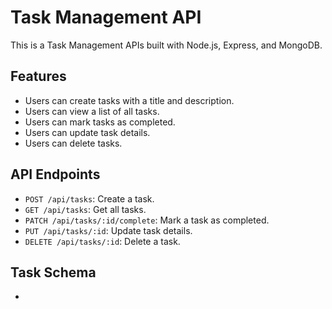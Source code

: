 # Task Management API

This is a Task Management APIs built with Node.js, Express, and MongoDB.

## Features

- Users can create tasks with a title and description.
- Users can view a list of all tasks.
- Users can mark tasks as completed.
- Users can update task details.
- Users can delete tasks.

## API Endpoints

- `POST /api/tasks`: Create a task.
- `GET /api/tasks`: Get all tasks.
- `PATCH /api/tasks/:id/complete`: Mark a task as completed.
- `PUT /api/tasks/:id`: Update task details.
- `DELETE /api/tasks/:id`: Delete a task.

## Task Schema

-
